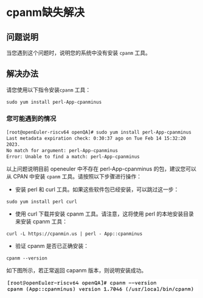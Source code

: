 # cpanm缺失解决

## 问题说明

当您遇到这个问题时，说明您的系统中没有安装 `cpanm` 工具。

## 解决办法

请您使用以下指令安装`cpanm` 工具：

```
sudo yum install perl-App-cpanminus
```

### 您可能遇到的情况

```
[root@openEuler-riscv64 openQA]# sudo yum install perl-App-cpanminus
Last metadata expiration check: 0:30:37 ago on Tue Feb 14 15:32:20 2023.
No match for argument: perl-App-cpanminus
Error: Unable to find a match: perl-App-cpanminus
```

以上问题说明目前 openeuler 中不存在 perl-App-cpanminus 的包，建议您可以从 CPAN 中安装 `cpanm` 工具。请按照以下步骤进行操作：

- 安装 perl 和 curl 工具。如果这些软件包已经安装，可以跳过这一步：

```
sudo yum install perl curl
```

- 使用 curl 下载并安装 cpanm 工具。请注意，这将使用 perl 的本地安装目录来安装 cpanm 工具：

```
curl -L https://cpanmin.us | perl - App::cpanminus
```

- 验证 cpanm 是否已正确安装：

```
cpanm --version
```

如下图所示，若正常返回 capanm 版本，则说明安装成功。

![cpanm-problem-1](./img/cpanm-problem-1.png)
